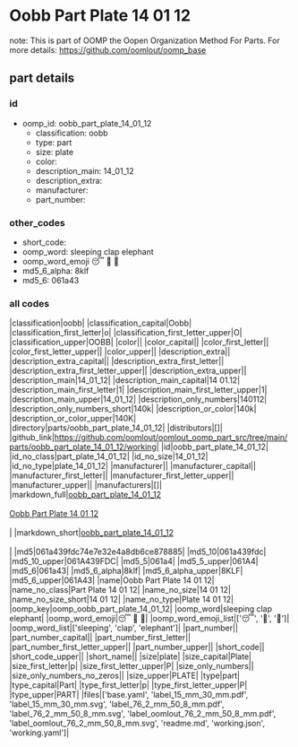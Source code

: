 # Oobb Part Plate 14 01 12  

note: This is part of OOMP the Oopen Organization Method For Parts. For more details: https://github.com/oomlout/oomp_base

##  part details





### id
* oomp_id: oobb_part_plate_14_01_12
  * classification: oobb
  * type: part
  * size: plate
  * color: 
  * description_main: 14_01_12
  * description_extra: 
  * manufacturer: 
  * part_number: 

### other_codes
* short_code: 
* oomp_word: sleeping clap elephant
* oomp_word_emoji :sleeping: :clap: :elephant:
* md5_6_alpha: 8klf
* md5_6: 061a43

### all codes 
|classification|oobb|
|classification_capital|Oobb|
|classification_first_letter|o|
|classification_first_letter_upper|O|
|classification_upper|OOBB|
|color||
|color_capital||
|color_first_letter||
|color_first_letter_upper||
|color_upper||
|description_extra||
|description_extra_capital||
|description_extra_first_letter||
|description_extra_first_letter_upper||
|description_extra_upper||
|description_main|14_01_12|
|description_main_capital|14 01.12|
|description_main_first_letter|1|
|description_main_first_letter_upper|1|
|description_main_upper|14_01_12|
|description_only_numbers|140112|
|description_only_numbers_short|140k|
|description_or_color|140k|
|description_or_color_upper|140K|
|directory|parts/oobb_part_plate_14_01_12|
|distributors|[]|
|github_link|https://github.com/oomlout/oomlout_oomp_part_src/tree/main/parts/oobb_part_plate_14_01_12/working|
|id|oobb_part_plate_14_01_12|
|id_no_class|part_plate_14_01_12|
|id_no_size|14_01_12|
|id_no_type|plate_14_01_12|
|manufacturer||
|manufacturer_capital||
|manufacturer_first_letter||
|manufacturer_first_letter_upper||
|manufacturer_upper||
|manufacturers|[]|
|markdown_full|[oobb_part_plate_14_01_12](https://github.com/oomlout/oomlout_oomp_part_src/tree/main/parts/oobb_part_plate_14_01_12/working)<br>[](https://github.com/oomlout/oomlout_oomp_part_src/tree/main/parts/oobb_part_plate_14_01_12/working)<br>[Oobb Part Plate 14 01 12](https://github.com/oomlout/oomlout_oomp_part_src/tree/main/parts/oobb_part_plate_14_01_12/working)<br><br>|
|markdown_short|[oobb_part_plate_14_01_12](https://github.com/oomlout/oomlout_oomp_part_src/tree/main/parts/oobb_part_plate_14_01_12/working)<br><br>|
|md5|061a439fdc74e7e32e4a8db6ce878885|
|md5_10|061a439fdc|
|md5_10_upper|061A439FDC|
|md5_5|061a4|
|md5_5_upper|061A4|
|md5_6|061a43|
|md5_6_alpha|8klf|
|md5_6_alpha_upper|8KLF|
|md5_6_upper|061A43|
|name|Oobb Part Plate 14 01 12|
|name_no_class|Part Plate 14 01 12|
|name_no_size|14 01 12|
|name_no_size_short|14 01 12|
|name_no_type|Plate 14 01 12|
|oomp_key|oomp_oobb_part_plate_14_01_12|
|oomp_word|sleeping clap elephant|
|oomp_word_emoji|:sleeping: :clap: :elephant:|
|oomp_word_emoji_list|[':sleeping:', ':clap:', ':elephant:']|
|oomp_word_list|['sleeping', 'clap', 'elephant']|
|part_number||
|part_number_capital||
|part_number_first_letter||
|part_number_first_letter_upper||
|part_number_upper||
|short_code||
|short_code_upper||
|short_name||
|size|plate|
|size_capital|Plate|
|size_first_letter|p|
|size_first_letter_upper|P|
|size_only_numbers||
|size_only_numbers_no_zeros||
|size_upper|PLATE|
|type|part|
|type_capital|Part|
|type_first_letter|p|
|type_first_letter_upper|P|
|type_upper|PART|
|files|['base.yaml', 'label_15_mm_30_mm.pdf', 'label_15_mm_30_mm.svg', 'label_76_2_mm_50_8_mm.pdf', 'label_76_2_mm_50_8_mm.svg', 'label_oomlout_76_2_mm_50_8_mm.pdf', 'label_oomlout_76_2_mm_50_8_mm.svg', 'readme.md', 'working.json', 'working.yaml']|
